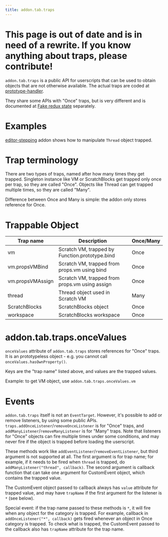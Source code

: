 ```yaml
---
title: addon.tab.traps
---
```


# This page is out of date and is in need of a rewrite. If you know anything about traps, please contribute!
`addon.tab.traps` is a public API for userscripts that can be used to obtain objects that are not otherwise available. The actual traps are coded at [prototype-handler](https://github.com/ScratchAddons/ScratchAddons/blob/master/content-scripts/prototype-handler.js).

They share some APIs with "Once" traps, but is very different and is documented at [Fake redux state](Fake-redux-state) separately.  


# Examples
[editor-stepping](https://github.com/ScratchAddons/ScratchAddons/blob/master/addons/editor-stepping/userscript.js) addon shows how to manipulate `Thread` object trapped.

# Trap terminology
There are two types of traps, named after how many times they get trapped. Singleton instance like VM or ScratchBlocks get trapped only once per trap, so they are called "Once". Objects like Thread can get trapped multiple times, so they are called "Many".

Difference between Once and Many is simple: the addon only stores reference for Once.

# Trappable Object
| Trap name        | Description                                    | Once/Many |
|------------------|------------------------------------------------|-----------|
| vm               | Scratch VM, trapped by Function.prototype.bind | Once      |
| vm.propsVMBind   | Scratch VM, trapped from props.vm using bind   | Once      |
| vm.propsVMAssign | Scratch VM, trapped from props.vm using assign | Once      |
| thread           | Thread object used in Scratch VM               | Many      |
| ScratchBlocks    | ScratchBlocks object                           | Once      |
| workspace        | ScratchBlocks workspace                        | Once      |

# addon.tab.traps.onceValues
`onceValues` attribute of `addon.tab.traps` stores references for "Once" traps. It is an prototypeless object - e.g. you cannot call `onceValues.hasOwnProperty()`.

Keys are the "trap name" listed above, and values are the trapped values.

Example: to get VM object, use `addon.tab.traps.onceValues.vm`

# Events
`addon.tab.traps` itself is not an `EventTarget`. However, it's possible to add or remove listeners, by using some public APIs. `traps.addOnceListener`/`removeOnceListener` is for "Once" traps, and `addManyListener`/`removeManyListener` is for "Many" traps. Note that listeners for "Once" objects can fire multiple times under some conditions, and may never fire if the object is trapped before loading the userscript.

These methods work like `addEventListener`/`removeEventListener`, but third argument is not supported at all. The first argument is for trap name; for example, if it needs to be fired when `thread` is trapped, do `addManyListener("thread", callback)`. The second argument is callback function that can take one argument for CustomEvent object, which contains the trapped value.

The CustomEvent object passed to callback always has `value` attribute for trapped value, and may have `trapName` if the first argument for the listener is `*` (see below).

Special event: if the trap name passed to these methods is `*`, it will fire when any object for the category is trapped. For example, callback in `addOnceListener("*", callback)` gets fired whenever an object in Once category is trapped. To check what is trapped, the CustomEvent passed to the callback also has `trapName` attribute for the trap name.